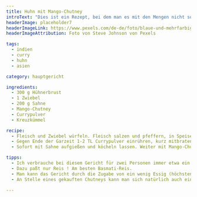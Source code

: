 ```yaml
---
title: Huhn mit Mango-Chutney
introText: "Dies ist ein Rezept, bei dem man es mit den Mengen nicht so ganz genau nehmen sollte, schließlich ist eine schöne Soße nur in ausreichender Menge zu würdigen."
headerImage: placeholder7
headerImageLink: https://www.pexels.com/de-de/foto/blaue-und-mehrfarbige-abstrakte-malerei-1307114/
headerImageAttribution: Foto von Steve Johnson von Pexels

tags:
  - indien
  - curry
  - huhn
  - asien

category: hauptgericht

ingredients:
  - 300 g Hühnerbrust
  - 1 Zwiebel
  - 200 g Sahne
  - Mango-Chutney
  - Currypulver
  - Kreuzkümmel

recipe:
  - Fleisch und Zwiebel würfeln. Fleisch salzen und pfeffern, in Speisestärke wenden und mit den Zwiebeln anbraten.
  - Gegen Ende der Garzeit 1-2 TL Currypulver einrühren, kurz mitbraten, dann 2 EL Mango-Chutney hinzugeben, einrühren.
  - Sofort mit Sahne aufgießen und köcheln lassen. Weiter mit Mango-Chutney und Curry-Pulver sowie eventuell ein wenig Kreuzkümmel abschmecken.

tipps:
  - Ich verbrauche bei diesem Gericht für zwei Personen immer etwa ein halbes Glas Mango-Chutney, dies als Orientierungshilfe.
  - Dazu paßt nur Reis ! Am besten Basmati-Reis.
  - Man kann das Gericht durch die Zugabe von ein wenig Essig (höchstens 2 EL) ein bischen säuerlicher machen. Dafür reicht der billige Weinesssig, den man sonst im wesentlichen zum Entkalken nehmen kann.
  - An Stelle eines gekauften Chutneys kann man sich natürlich auch eines selber machen.

---
```

